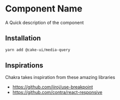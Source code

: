 # Component Name

A Quick description of the component

## Installation

```sh
yarn add @cake-ui/media-query
```

## Inspirations

Chakra takes inspiration from these amazing libraries

- https://github.com/iiroj/use-breakpoint
- https://github.com/contra/react-responsive
